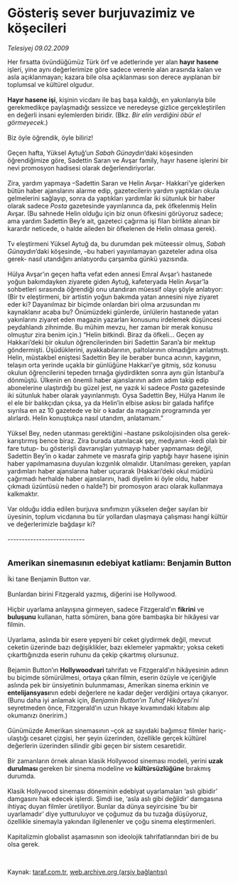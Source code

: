 # Gösteriş sever burjuvazimiz ve köşecileri

*Telesiyej 09.02.2009*

<div class="taraf_structure_2col_1zq">
<div class="margen_n">



 <p>Her fırsatta övündüğümüz Türk örf ve adetlerinde yer alan <b>hayır hasene</b> işleri, yine aynı değerlerimize göre sadece verenle alan arasında kalan ve asla açıklanmayan; kazara bile olsa açıklanması son derece ayıplanan bir toplumsal ve kültürel olgudur.<b> <br/><br/>Hayır hasene işi</b>, kişinin vicdanı ile baş başa kaldığı, en yakınlarıyla bile gerekmedikçe paylaşmadığı sessizce ve neredeyse gizlice gerçekleştirilen en değerli insani eylemlerden biridir. (Bkz. <i>Bir elin verdiğini öbür el görmeyecek</i>.) <br/><br/>Biz öyle öğrendik, öyle biliriz! <br/><br/>Geçen hafta, Yüksel Aytuğ’un <i>Sabah Günaydın</i>’daki köşesinden öğrendiğimize göre, Sadettin Saran ve Avşar family, hayır hasene işlerini bir nevi promosyon hadisesi olarak değerlendiriyorlar. <br/><br/>Zira, yardım yapmaya –Sadettin Saran ve Helin Avşar- Hakkari’ye giderken bütün haber ajanslarını alarme edip, gazetecilerin yardım yaptıkları okula gelmelerini sağlayıp, sonra da yaptıkları yardımlar iki sütunluk bir haber olarak sadece <i>Posta</i> gazetesinde yayınlanınca da, pek öfkelenmiş Helin Avşar. (Bu sahnede Helin olduğu için biz onun öfkesini görüyoruz sadece; ama yardım Sadettin Bey’e ait, gazeteci çağırma işi filan birlikte alınan bir karardır neticede, o halde aileden bir öfkelenen de Helin olmasa gerek). <br/><br/>Tv eleştirmeni Yüksel Aytuğ da, bu durumdan pek müteessir olmuş, <i>Sabah Günaydın</i>’daki köşesinde, –bu haberi yayınlamayan gazeteler adına olsa gerek- nasıl utandığını anlatıyordu çarşamba günkü yazısında. <br/><br/>Hülya Avşar’ın geçen hafta vefat eden annesi Emral Avşar’ı hastanede yoğun bakımdayken ziyarete giden Aytuğ, kafeteryada Helin Avşar’la sohbetleri sırasında öğrendiği onu utandıran müessif olayı şöyle anlatıyor: (Bir tv eleştirmeni, bir artistin yoğun bakımda yatan annesini niye ziyaret eder ki? Dayanılmaz bir biçimde onlardan biri olma arzusundan mı kaynaklanır acaba bu? Önümüzdeki günlerde, ünlülerin hastanede yatan yakınlarını ziyaret eden magazin yazarları konusunu irdelemek düşüncesi peydahlandı zihnimde. Bu mühim mevzu, her zaman bir merak konusu olmuştur zira benim için.) “Helin bitkindi. Biraz da öfkeli... Geçen ay Hakkari’deki bir okulun öğrencilerinden biri Sadettin Saran’a bir mektup göndermişti. Üşüdüklerini, ayakkabılarının, paltolarının olmadığını anlatmıştı. Helin, müstakbel eniştesi Sadettin Bey ile beraber bunca acının, kaygının, telaşın orta yerinde uçakla bir günlüğüne Hakkari’ye gitmiş, söz konusu okulun öğrencilerini tepeden tırnağa giydirdikten sonra aynı gün İstanbul’a dönmüştü. Ülkenin en önemli haber ajanslarının adım adım takip edip abonelerine ulaştırdığı bu güzel jest, ne yazık ki sadece <i>Posta</i> gazetesinde iki sütunluk haber olarak yayınlanmıştı. Oysa Sadettin Bey, Hülya Hanım ile el ele bir balıkçıdan çıksa, ya da Helin’in elbise askısı bir galada hafifçe sıyrılsa en az 10 gazetede ve bir o kadar da magazin programında yer alırlardı. Helin konuştukça nasıl utandım, anlatamam.” <br/><br/>Yüksel Bey, neden utanması gerektiğini –hastane psikolojisinden olsa gerek- karıştırmış bence biraz. Zira burada utanılacak şey, medyanın –kedi olalı bir fare tutup- bu gösterişli davranışları yutmayıp haber yapmaması değil, Sadettin Bey’in o kadar zahmete ve masrafa girip yaptığı hayır hasene işinin haber yapılmamasına duyulan kızgınlık olmalıdır. Utanılması gereken, yapılan yardımları haber ajanslarına haber uçurarak (Hakkari’deki okul müdürü çağırmadı herhalde haber ajanslarını, hadi diyelim ki öyle oldu, haber çıkmadı üzüntüsü neden o halde?) bir promosyon aracı olarak kullanmaya kalkmaktır. <br/><br/>Var olduğu iddia edilen burjuva sınıfımızın yükselen değer sayılan bir üyesinin, toplum vicdanına bu tür yollardan ulaşmaya çalışması hangi kültür ve değerlerimizle bağdaşır ki? <br/><br/>--------------------------- <br/><br/><br/><font size="4"><strong>Amerikan sinemasının edebiyat katliamı: Benjamin Button</strong></font> <br/><br/>İki tane Benjamin Button var. <br/><br/>Bunlardan birini Fitzgerald yazmış, diğerini ise Hollywood. <br/><br/>Hiçbir uyarlama anlayışına girmeyen, sadece Fitzgerald’ın <b>fikrini</b> ve <b>buluşunu</b> kullanan, hatta sömüren, bana göre bambaşka bir hikâyesi var filmin. <br/><br/>Uyarlama, aslında bir esere yepyeni bir ceket giydirmek değil, mevcut ceketin üzerinde bazı değişiklikler, bazı eklemeler yapmaktır; yoksa ceketi çıkarttığınızda eserin ruhunu da çekip çıkartmış olursunuz. <br/><br/>Bejamin Button’ın <b>Hollywoodvari</b> tahrifatı ve Fitzgerald’ın hikâyesinin adının bu biçimde sömürülmesi, ortaya çıkan filmin, eserin özüyle ve içeriğiyle aslında pek bir ünsiyetinin bulunmaması, Amerikan sinema erkinin ve <b>entelijansyası</b>nın edebi değerlere ne kadar değer verdiğini ortaya çıkarıyor. (Bunu daha iyi anlamak için, <i>Benjamin Button’ın Tuhaf Hikâyesi’ni</i> seyretmeden önce, Fitzgerald’ın uzun hikaye kıvamındaki kitabını alıp okumanızı öneririm.) <br/><br/>Günümüzde Amerikan sinemasının –çok az sayıdaki bağımsız filmler hariç- ulaştığı cesaret çizgisi, her şeyin üzerinden, özellikle gerçek kültürel değerlerin üzerinden silindir gibi geçen bir sistem cesaretidir. <br/><br/>Bir zamanların örnek alınan klasik Hollywood sineması modeli, yerini <b>uzak durulması </b>gereken bir sinema modeline ve <b>kültürsüzlüğüne</b> bırakmış durumda. <br/><br/>Klasik Hollywood sineması döneminin edebiyat uyarlamaları ‘aslı gibidir’ damgasını hak edecek işlerdi. Şimdi ise, ‘asla aslı gibi değildir’ damgasına ihtiyaç duyan filmler üretiliyor. Bunlar da dünya seyircisine ‘bu bir uyarlamadır’ diye yutturuluyor ve çoğumuz da bu tuzağa düşüyoruz, özellikle sinemayla yakından ilgilenenler ve çoğu sinema eleştirmenleri. <br/><br/>Kapitalizmin globalist aşamasının son ideolojik tahrifatlarından biri de bu olsa gerek.</p>

<br/>


<div id="taraf_not">
</div>

</div>


</div>

Kaynak: [taraf.com.tr](http://www.taraf.com.tr:80/makale/3947.htm), [web.archive.org (arşiv bağlantısı)](http://web.archive.org/web/20090307020500/http://www.taraf.com.tr:80/makale/3947.htm)
